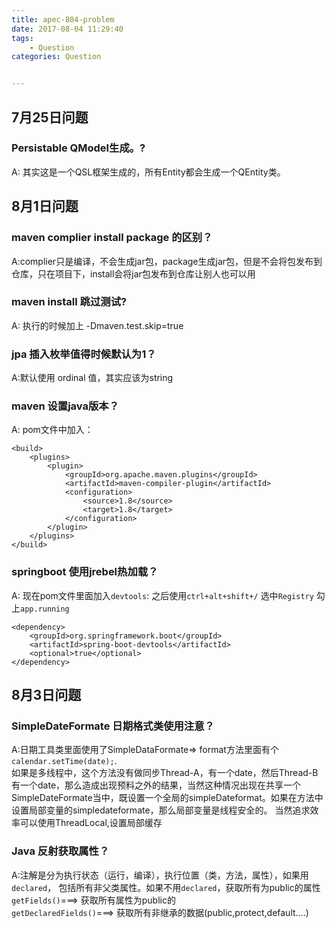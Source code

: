```yaml
---
title: apec-804-problem
date: 2017-08-04 11:29:40
tags:
	- Question
categories: Question


---
```


## 7月25日问题

### Persistable QModel生成。?

A: 其实这是一个QSL框架生成的，所有Entity都会生成一个QEntity类。

## 8月1日问题

###  maven complier install package 的区别？

A:complier只是编译，不会生成jar包，package生成jar包，但是不会将包发布到仓库，只在项目下，install会将jar包发布到仓库让别人也可以用

### maven install 跳过测试?

A: 执行的时候加上 -Dmaven.test.skip=true

###  jpa 插入枚举值得时候默认为1？

A:默认使用 ordinal 值，其实应该为string

### maven 设置java版本？

A: pom文件中加入：

```
<build>
    <plugins>
        <plugin>
            <groupId>org.apache.maven.plugins</groupId>
            <artifactId>maven-compiler-plugin</artifactId>
            <configuration>
                <source>1.8</source>
                <target>1.8</target>
            </configuration>
        </plugin>
    </plugins>
</build>

```

### springboot 使用jrebel热加载？

A: 现在pom文件里面加入`devtools`: 之后使用`ctrl+alt+shift+/`  选中`Registry`   勾上`app.running`

```
<dependency>
    <groupId>org.springframework.boot</groupId>
    <artifactId>spring-boot-devtools</artifactId>
    <optional>true</optional>
</dependency>

```

## 8月3日问题

### SimpleDateFormate 日期格式类使用注意？

A:日期工具类里面使用了SimpleDataFormate=> format方法里面有个`calendar.setTime(date);`.  
如果是多线程中，这个方法没有做同步Thread-A，有一个date，然后Thread-B有一个date，那么造成出现预料之外的结果，当然这种情况出现在共享一个SimpleDateFormate当中，既设置一个全局的simpleDateformat。如果在方法中设置局部变量的simpledateformate，那么局部变量是线程安全的。
当然追求效率可以使用ThreadLocal,设置局部缓存

### Java 反射获取属性？

A:注解是分为执行状态（运行，编译），执行位置（类，方法，属性），如果用`declared`， 包括所有非父类属性。如果不用`declared`，获取所有为public的属性
`getFields()`===> 获取所有属性为public的  
`getDeclaredFields()`===> 获取所有非继承的数据(public,protect,default....)

